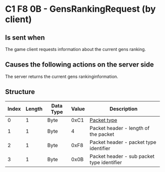# C1 F8 0B - GensRankingRequest (by client)

## Is sent when

The game client requests information about the current gens ranking.

## Causes the following actions on the server side

The server returns the current gens rankinginformation.

## Structure

| Index | Length | Data Type | Value | Description |
|-------|--------|-----------|-------|-------------|
| 0 | 1 |   Byte   | 0xC1  | [Packet type](PacketTypes.md) |
| 1 | 1 |    Byte   |   4   | Packet header - length of the packet |
| 2 | 1 |    Byte   | 0xF8  | Packet header - packet type identifier |
| 3 | 1 |    Byte   | 0x0B  | Packet header - sub packet type identifier |